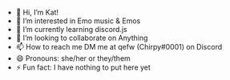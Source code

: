 - 👋 Hi, I’m Kat!
- 👀 I’m interested in Emo music & Emos
- 🌱 I’m currently learning discord.js
- 💞️ I’m looking to collaborate on Anything
- 📫 How to reach me DM me at qefw (Chirpy#0001) on Discord
- 😄 Pronouns: she/her or they/them
- ⚡ Fun fact: I have nothing to put here yet

<!---
imdakiki/imdakiki is a ✨ special ✨ repository because its `README.md` (this file) appears on your GitHub profile.
You can click the Preview link to take a look at your changes.
--->
